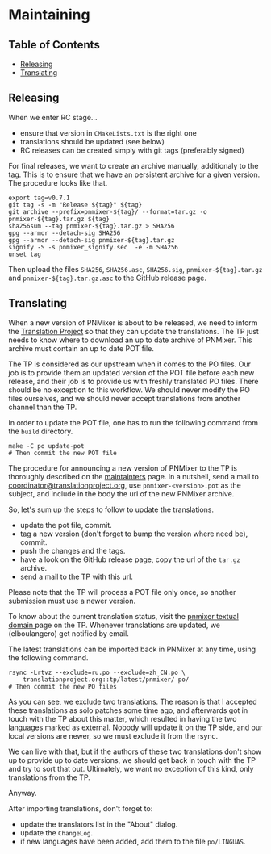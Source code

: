 Maintaining
===========

Table of Contents
-----------------

* [Releasing](#releasing)
* [Translating](#translating)

Releasing
---------

When we enter RC stage...

- ensure that version in `CMakeLists.txt` is the right one
- translations should be updated (see below)
- RC releases can be created simply with git tags (preferably signed)

For final releases, we want to create an archive manually, additionaly to the
tag. This is to ensure that we have an persistent archive for a given version.
The procedure looks like that.

	export tag=v0.7.1
	git tag -s -m "Release ${tag}" ${tag}
	git archive --prefix=pnmixer-${tag}/ --format=tar.gz -o pnmixer-${tag}.tar.gz ${tag}
	sha256sum --tag pnmixer-${tag}.tar.gz > SHA256
	gpg --armor --detach-sig SHA256
	gpg --armor --detach-sig pnmixer-${tag}.tar.gz
	signify -S -s pnmixer_signify.sec  -e -m SHA256
	unset tag

Then upload the files `SHA256`, `SHA256.asc`, `SHA256.sig`,
`pnmixer-${tag}.tar.gz` and `pnmixer-${tag}.tar.gz.asc` to the GitHub
release page.

Translating
-----------

When a new version of PNMixer is about to be released, we need to inform the
[Translation Project](https://translationproject.org) so that they can update
the translations. The TP just needs to know where to download an up to date
archive of PNMixer. This archive must contain an up to date POT file.

The TP is considered as our upstream when it comes to the PO files. Our job
is to provide them an updated version of the POT file before each new release,
and their job is to provide us with freshly translated PO files. There should
be no exception to this workflow. We should never modify the PO files ourselves,
and we should never accept translations from another channel than the TP.

In order to update the POT file, one has to run the following command from the
`build` directory.

	make -C po update-pot
	# Then commit the new POT file

The procedure for announcing a new version of PNMixer to the TP is thoroughly
described on the [maintainters](https://translationproject.org/html/maintainers.html)
page. In a nutshell, send a mail to <coordinator@translationproject.org>, use
`pnmixer-<version>.pot` as the subject, and include in the body the url of the
new PNMixer archive.

So, let's sum up the steps to follow to update the translations.

- update the pot file, commit.
- tag a new version (don't forget to bump the version where need be), commit.
- push the changes and the tags.
- have a look on the GitHub release page, copy the url of the `tar.gz` archive.
- send a mail to the TP with this url.

Please note that the TP will process a POT file only once, so another submission
must use a newer version.

To know about the current translation status, visit the [pnmixer textual domain
](https://translationproject.org/domain/pnmixer.html) page on the TP.
Whenever translations are updated, we (elboulangero) get notified by email.

The latest translations can be imported back in PNMixer at any time, using
the following command.

	rsync -Lrtvz --exclude=ru.po --exclude=zh_CN.po \
	    translationproject.org::tp/latest/pnmixer/ po/
	# Then commit the new PO files

As you can see, we exclude two translations. The reason is that I accepted these
translations as solo patches some time ago, and afterwards got in touch with the
TP about this matter, which resulted in having the two languages marked as external.
Nobody will update it on the TP side, and our local versions are newer, so we must
exclude it from the rsync.

We can live with that, but if the authors of these two translations don't show up
to provide up to date versions, we should get back in touch with the TP and try
to sort that out. Ultimately, we want no exception of this kind, only translations
from the TP.

Anyway.

After importing translations, don't forget to:

- update the translators list in the "About" dialog.
- update the `ChangeLog`.
- if new languages have been added, add them to the file `po/LINGUAS`.
